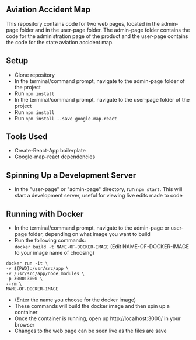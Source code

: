 ## Aviation Accident Map
This repository contains code for two web pages, located in the admin-page folder and in the user-page folder.  The admin-page folder contains the code for the administration page of the product and the user-page contains the code for the state aviation accident map.

## Setup
- Clone repository
- In the terminal/command prompt, navigate to the admin-page folder of the project
- Run `npm install`
- In the terminal/command prompt, navigate to the user-page folder of the project
- Run `npm install`
- Run `npm install --save google-map-react`

## Tools Used
- Create-React-App boilerplate
- Google-map-react dependencies

## Spinning Up a Development Server
- In the "user-page" or "admin-page" directory, run `npm start`.  This will start a development server, useful for viewing live edits made to code

## Running with Docker
- In the terminal/command prompt, navigate to the admin-page or user-page folder, depending on what image you want to build
- Run the following commands:  
`docker build -t NAME-OF-DOCKER-IMAGE` (Edit NAME-OF-DOCKER-IMAGE to your image name of choosing)
```
docker run -it \
-v ${PWD}:/usr/src/app \
-v /usr/src/app/node_modules \
-p 3000:3000 \
--rm \
NAME-OF-DOCKER-IMAGE
```
- (Enter the name you choose for the docker image)
- These commands will build the docker image and then spin up a container
- Once the container is running, open up http://localhost:3000/ in your browser
- Changes to the web page can be seen live as the files are save
